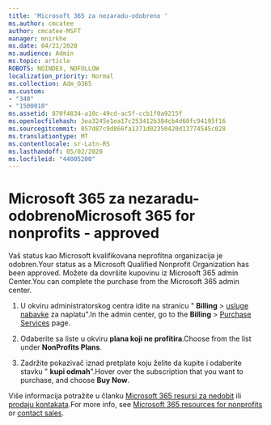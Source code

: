 ```yaml
---
title: 'Microsoft 365 za nezaradu-odobreno '
ms.author: cmcatee
author: cmcatee-MSFT
manager: mnirkhe
ms.date: 04/21/2020
ms.audience: Admin
ms.topic: article
ROBOTS: NOINDEX, NOFOLLOW
localization_priority: Normal
ms.collection: Adm_O365
ms.custom:
- "340"
- "1500010"
ms.assetid: 870f4834-a10c-49cd-ac5f-ccb1f0a9215f
ms.openlocfilehash: 3ea3245e1ea17c253412b384cb4d60fc94195f16
ms.sourcegitcommit: 057d87c9d866fa1371d02350420d13774545c028
ms.translationtype: MT
ms.contentlocale: sr-Latn-RS
ms.lasthandoff: 05/02/2020
ms.locfileid: "44005200"
---
```

# <a name="microsoft-365-for-nonprofits---approved"></a><span data-ttu-id="56ef4-102">Microsoft 365 za nezaradu-odobreno</span><span class="sxs-lookup"><span data-stu-id="56ef4-102">Microsoft 365 for nonprofits - approved</span></span>

<span data-ttu-id="56ef4-103">Vaš status kao Microsoft kvalifikovana neprofitna organizacija je odobren.</span><span class="sxs-lookup"><span data-stu-id="56ef4-103">Your status as a Microsoft Qualified Nonprofit Organization has been approved.</span></span> <span data-ttu-id="56ef4-104">Možete da dovršite kupovinu iz Microsoft 365 admin Center.</span><span class="sxs-lookup"><span data-stu-id="56ef4-104">You can complete the purchase from the Microsoft 365 admin center.</span></span>

1. <span data-ttu-id="56ef4-105">U okviru administratorskog centra idite na stranicu " **Billing** \> [usluge nabavke](https://go.microsoft.com/fwlink/p/?linkid=868433) za naplatu".</span><span class="sxs-lookup"><span data-stu-id="56ef4-105">In the admin center, go to the **Billing** \> [Purchase Services](https://go.microsoft.com/fwlink/p/?linkid=868433) page.</span></span>

2. <span data-ttu-id="56ef4-106">Odaberite sa liste u okviru **plana koji ne profitira**.</span><span class="sxs-lookup"><span data-stu-id="56ef4-106">Choose from the list under **NonProfits Plans**.</span></span>

3. <span data-ttu-id="56ef4-107">Zadržite pokazivač iznad pretplate koju želite da kupite i odaberite stavku " **kupi odmah**".</span><span class="sxs-lookup"><span data-stu-id="56ef4-107">Hover over the subscription that you want to purchase, and choose **Buy Now**.</span></span>

<span data-ttu-id="56ef4-108">Više informacija potražite u članku [Microsoft 365 resursi za nedobit](https://www.microsoft.com/nonprofits/microsoft-365) ili [prodaju kontakata](https://www.microsoft.com/nonprofits/contact-us).</span><span class="sxs-lookup"><span data-stu-id="56ef4-108">For more info, see [Microsoft 365 resources for nonprofits](https://www.microsoft.com/nonprofits/microsoft-365) or [contact sales](https://www.microsoft.com/nonprofits/contact-us).</span></span>
